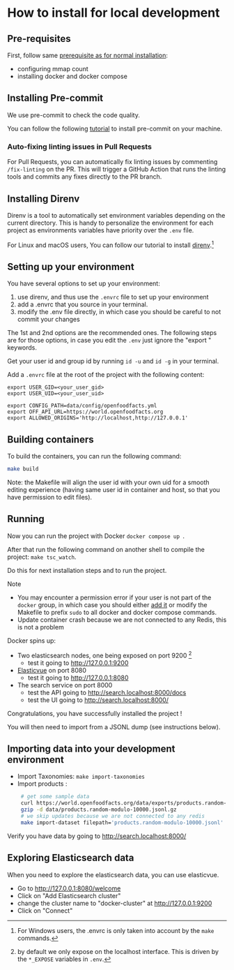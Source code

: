 # How to install for local development

## Pre-requisites

First, follow same [prerequisite as for normal installation](../users/how-to-install.md#prerequisites):
* configuring mmap count
* installing docker and docker compose


## Installing Pre-commit

We use pre-commit to check the code quality.

You can follow the following [tutorial](https://pre-commit.com/#install)
to install pre-commit on your machine.

### Auto-fixing linting issues in Pull Requests

For Pull Requests, you can automatically fix linting issues by commenting `/fix-linting` on the PR. 
This will trigger a GitHub Action that runs the linting tools and commits any fixes directly to the PR branch.


## Installing Direnv

Direnv is a tool to automatically set environment variables depending on the current directory.
This is handy to personalize the environment for each project as environments variables have priority over the `.env` file.

For Linux and macOS users, You can follow our tutorial to install [direnv](https://openfoodfacts.github.io/openfoodfacts-server/dev/how-to-use-direnv/).[^winEnvrc]

## Setting up your environment

You have several options to set up your environment:
1. use direnv, and thus use the `.envrc` file to set up your environment
2. add a .envrc that you source in your terminal.
3. modify the .env file directly, in which case you should be careful to not commit your changes

The 1st and 2nd options are the recommended ones.
The following steps are for those options, in case you edit the `.env` just ignore the "export " keywords.

Get your user id and group id by running `id -u` and `id -g` in your terminal.

Add a `.envrc` file at the root of the project with the following content:

```shell
export USER_GID=<your_user_gid>
export USER_UID=<your_user_uid>

export CONFIG_PATH=data/config/openfoodfacts.yml
export OFF_API_URL=https://world.openfoodfacts.org
export ALLOWED_ORIGINS='http://localhost,http://127.0.0.1'
```

[^winEnvrc]: For Windows users, the .envrc is only taken into account by the `make` commands.


## Building containers

To build the containers, you can run the following command:
```bash
make build
```

Note: the Makefile will align the user id with your own uid for a smooth editing experience (having same user id in container and host, so that you have permission to edit files).

## Running

Now you can run the project with Docker `docker compose up `.

After that run the following command on another shell to compile the project: `make tsc_watch`.

Do this for next installation steps and to run the project.


> [!NOTE]
> * You may encounter a permission error if your user is not part of the `docker` group, in which case you should either [add it](https://docs.docker.com/engine/install/linux-postinstall/#manage-docker-as-a-non-root-user) or modify the Makefile to prefix `sudo` to all docker and docker compose commands.
> * Update container crash because we are not connected to any Redis, this is not a problem

Docker spins up:
- Two elasticsearch nodes, one being exposed on port 9200 [^localhost_expose]
  * test it going to http://127.0.0.1:9200
- [Elasticvue](https://elasticvue.com/) on port 8080
  * test it going to http://127.0.0.1:8080
- The search service on port 8000
  * test the API going to http://search.localhost:8000/docs
  * test the UI going to http://search.localhost:8000/

[^localhost_expose]: by default we only expose on the localhost interface.
This is driven by the `*_EXPOSE` variables in `.env`.

Congratulations, you  have successfully installed the project !

You will then need to import from a JSONL dump (see instructions below).

## Importing data into your development environment

- Import Taxonomies: `make import-taxonomies`
- Import products :
   ```bash
    # get some sample data
    curl https://world.openfoodfacts.org/data/exports/products.random-modulo-10000.jsonl.gz --output data/products.random-modulo-10000.jsonl.gz
    gzip -d data/products.random-modulo-10000.jsonl.gz
    # we skip updates because we are not connected to any redis
    make import-dataset filepath='products.random-modulo-10000.jsonl' args='--skip-updates'
   ```

Verify you have data by going to http://search.localhost:8000/

## Exploring Elasticsearch data

When you need to explore the elasticsearch data, you can use elasticvue.

- Go to http://127.0.0.1:8080/welcome
- Click on "Add Elasticsearch cluster"
- change the cluster name to "docker-cluster" at http://127.0.0.1:9200
- Click on "Connect"
